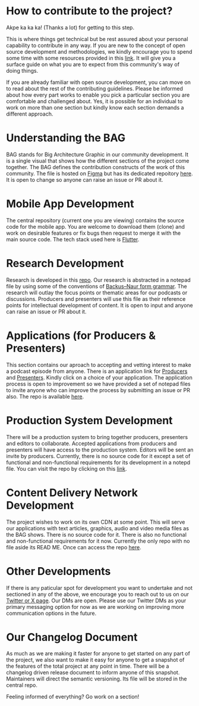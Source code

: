 
# How to contribute to the project?

Akpe ka ka ka! (Thanks a lot) for getting to this step.

This is where things get technical but be rest assured about your personal capability to contribute in any way. If you are new to the concept of open source development and methodologies, we kindly encourage you to spend some time with some resources provided in this [link](https://intelligent-olive-8dc.notion.site/Open-Source-Introduction-4460855a4bc14383ba0a1b990746335d?pvs=4). It will give you a surface guide on what you are to expect from this community's way of doing things.

If you are already familiar with open source development, you can move on to read about the rest of the contributing guidelines. Please be informed about how every part works to enable you pick a particular section you are comfortable and challenged about. Yes, it is possible for an individual to work on more than one section but kindly know each section demands a different approach. 

# Understanding the BAG

BAG stands for Big Architecture Graphic in our community development. It is a single visual that shows how the different sections of the project come together. The BAG defines the contribution constructs of the work of this community. The file is hosted on [Figma]() but has its dedicated repoitory [here](). It is open to change so anyone can raise an issue or PR about it. 

# Mobile App Development

The central repository (current one you are viewing) contains the source code for the mobile app. You are welcome to download them (clone) and work on desirable features or fix bugs then request to merge it with the main source code. The tech stack used here is [Flutter](https://flutter.dev/).

# Research Development

Research is developed in this [repo](https://github.com/eweviwo/research). Our research is abstracted in a notepad file by using some of the conventions of [Backus–Naur form grammar](). The research will outlay the focus points or thematic areas for our podcasts or discussions. Producers and presenters will use this file as their reference points for intellectual development of content. It is open to input and anyone can raise an issue or PR about it.

# Applications (for Producers & Presenters)

This section contains our aproach to accepting and vetting interest to make a podcast episode from anyone. There is an application link for [Producers]() and [Presenters](). Kindly click on a choice of your application. The application process is open to improvement so we have provided a set of notepad files to invite anyone who can improve the process by submitting an issue or PR also. The repo is available [here](https://github.com/eweviwo/applications).

# Production System Development 

There will be a production system to bring together producers, presenters and editors to collaborate. Accepted applications from producers and presenters will have access to the production system. Editors will be sent an invite by producers. Currently, there is no source code for it except a set of functional and non-functional requirements for its development in a notepd file. You can visit the repo by clicking on this [link](https://github.com/eweviwo/system).

# Content Delivery Network Development

The project wishes to work on its own CDN at some point. This will serve our applications with text articles, graphics, audio and video media files as the BAG shows. There is no source code for it. There is also no functional and non-functional requirements for it now. Currently the only repo with no file aside its READ ME. Once can access the repo [here](https://github.com/eweviwo/cdn). 

# Other Developments

If there is any paticular spot for development you want to undertake and not sectioned in any of the above, we encourage you to reach out to us on our [Twitter or X page](https://twitter.com/eweviwo). Our DMs are open. Please use our Twitter DMs as your primary messaging option for now as we are working on improving more communication options in the future.

# Our Changelog Document

As much as we are making it faster for anyone to get started on any part of the project, we also want to make it easy for anyone to get a snapshot of the features of the total project at any point in time. There will be a changelog driven release document to inform anyone of this snapshot. Maintainers will direct the semantic versioning. Its file will be stored in the central repo.

Feeling informed of everything? Go work on a section!
